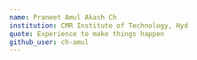 ```yaml
---
name: Praneet Amul Akash Ch
institution: CMR Institute of Technology, Hyd
quote: Experience to make things happen
github_user: ch-amul
---
```

